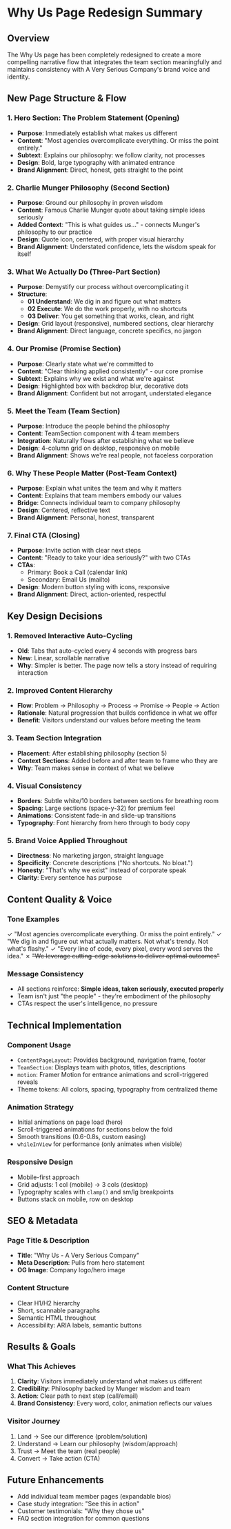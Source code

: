 # Why Us Page Redesign Summary

## Overview
The Why Us page has been completely redesigned to create a more compelling narrative flow that integrates the team section meaningfully and maintains consistency with A Very Serious Company's brand voice and identity.

## New Page Structure & Flow

### 1. **Hero Section: The Problem Statement** (Opening)
- **Purpose**: Immediately establish what makes us different
- **Content**: "Most agencies overcomplicate everything. Or miss the point entirely."
- **Subtext**: Explains our philosophy: we follow clarity, not processes
- **Design**: Bold, large typography with animated entrance
- **Brand Alignment**: Direct, honest, gets straight to the point

### 2. **Charlie Munger Philosophy** (Second Section)
- **Purpose**: Ground our philosophy in proven wisdom
- **Content**: Famous Charlie Munger quote about taking simple ideas seriously
- **Added Context**: "This is what guides us..." - connects Munger's philosophy to our practice
- **Design**: Quote icon, centered, with proper visual hierarchy
- **Brand Alignment**: Understated confidence, lets the wisdom speak for itself

### 3. **What We Actually Do** (Three-Part Section)
- **Purpose**: Demystify our process without overcomplicating it
- **Structure**: 
  - **01 Understand**: We dig in and figure out what matters
  - **02 Execute**: We do the work properly, with no shortcuts
  - **03 Deliver**: You get something that works, clean, and right
- **Design**: Grid layout (responsive), numbered sections, clear hierarchy
- **Brand Alignment**: Direct language, concrete specifics, no jargon

### 4. **Our Promise** (Promise Section)
- **Purpose**: Clearly state what we're committed to
- **Content**: "Clear thinking applied consistently" - our core promise
- **Subtext**: Explains why we exist and what we're against
- **Design**: Highlighted box with backdrop blur, decorative dots
- **Brand Alignment**: Confident but not arrogant, understated elegance

### 5. **Meet the Team** (Team Section)
- **Purpose**: Introduce the people behind the philosophy
- **Content**: TeamSection component with 4 team members
- **Integration**: Naturally flows after establishing what we believe
- **Design**: 4-column grid on desktop, responsive on mobile
- **Brand Alignment**: Shows we're real people, not faceless corporation

### 6. **Why These People Matter** (Post-Team Context)
- **Purpose**: Explain what unites the team and why it matters
- **Content**: Explains that team members embody our values
- **Bridge**: Connects individual team to company philosophy
- **Design**: Centered, reflective text
- **Brand Alignment**: Personal, honest, transparent

### 7. **Final CTA** (Closing)
- **Purpose**: Invite action with clear next steps
- **Content**: "Ready to take your idea seriously?" with two CTAs
- **CTAs**:
  - Primary: Book a Call (calendar link)
  - Secondary: Email Us (mailto)
- **Design**: Modern button styling with icons, responsive
- **Brand Alignment**: Direct, action-oriented, respectful

## Key Design Decisions

### 1. **Removed Interactive Auto-Cycling**
- **Old**: Tabs that auto-cycled every 4 seconds with progress bars
- **New**: Linear, scrollable narrative
- **Why**: Simpler is better. The page now tells a story instead of requiring interaction

### 2. **Improved Content Hierarchy**
- **Flow**: Problem → Philosophy → Process → Promise → People → Action
- **Rationale**: Natural progression that builds confidence in what we offer
- **Benefit**: Visitors understand our values before meeting the team

### 3. **Team Section Integration**
- **Placement**: After establishing philosophy (section 5)
- **Context Sections**: Added before and after team to frame who they are
- **Why**: Team makes sense in context of what we believe

### 4. **Visual Consistency**
- **Borders**: Subtle white/10 borders between sections for breathing room
- **Spacing**: Large sections (space-y-32) for premium feel
- **Animations**: Consistent fade-in and slide-up transitions
- **Typography**: Font hierarchy from hero through to body copy

### 5. **Brand Voice Applied Throughout**
- **Directness**: No marketing jargon, straight language
- **Specificity**: Concrete descriptions ("No shortcuts. No bloat.")
- **Honesty**: "That's why we exist" instead of corporate speak
- **Clarity**: Every sentence has purpose

## Content Quality & Voice

### Tone Examples
✓ "Most agencies overcomplicate everything. Or miss the point entirely."
✓ "We dig in and figure out what actually matters. Not what's trendy. Not what's flashy."
✓ "Every line of code, every pixel, every word serves the idea."
✗ ~~"We leverage cutting-edge solutions to deliver optimal outcomes"~~

### Message Consistency
- All sections reinforce: **Simple ideas, taken seriously, executed properly**
- Team isn't just "the people" - they're embodiment of the philosophy
- CTAs respect the user's intelligence, no pressure

## Technical Implementation

### Component Usage
- `ContentPageLayout`: Provides background, navigation frame, footer
- `TeamSection`: Displays team with photos, titles, descriptions
- `motion`: Framer Motion for entrance animations and scroll-triggered reveals
- Theme tokens: All colors, spacing, typography from centralized theme

### Animation Strategy
- Initial animations on page load (hero)
- Scroll-triggered animations for sections below the fold
- Smooth transitions (0.6-0.8s, custom easing)
- `whileInView` for performance (only animates when visible)

### Responsive Design
- Mobile-first approach
- Grid adjusts: 1 col (mobile) → 3 cols (desktop)
- Typography scales with `clamp()` and sm/lg breakpoints
- Buttons stack on mobile, row on desktop

## SEO & Metadata

### Page Title & Description
- **Title**: "Why Us - A Very Serious Company"
- **Meta Description**: Pulls from hero statement
- **OG Image**: Company logo/hero image

### Content Structure
- Clear H1/H2 hierarchy
- Short, scannable paragraphs
- Semantic HTML throughout
- Accessibility: ARIA labels, semantic buttons

## Results & Goals

### What This Achieves
1. **Clarity**: Visitors immediately understand what makes us different
2. **Credibility**: Philosophy backed by Munger wisdom and team
3. **Action**: Clear path to next step (call/email)
4. **Brand Consistency**: Every word, color, animation reflects our values

### Visitor Journey
1. Land → See our difference (problem/solution)
2. Understand → Learn our philosophy (wisdom/approach)
3. Trust → Meet the team (real people)
4. Convert → Take action (CTA)

## Future Enhancements
- Add individual team member pages (expandable bios)
- Case study integration: "See this in action"
- Customer testimonials: "Why they chose us"
- FAQ section integration for common questions
